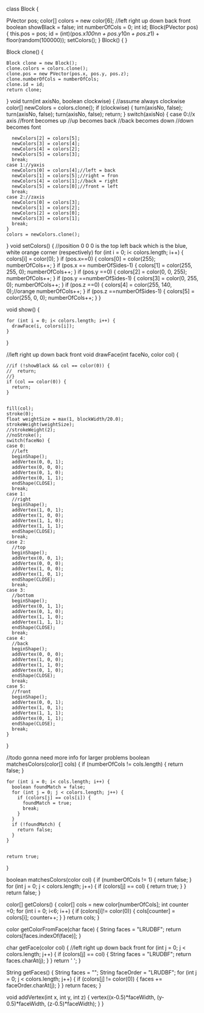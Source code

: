 class Block {

  PVector pos;
  color[] colors = new color[6]; //left right up down back front
  boolean showBlack = false;
  int numberOfCols = 0;
  int id;
  Block(PVector pos) {
    this.pos = pos;
    id = (int)(pos.x*100*n*n + pos.y*10*n + pos.z*1) + floor(random(100000));
    setColors();
  }
  Block() {
  }

  Block clone() {

    Block clone = new Block(); 
    clone.colors = colors.clone();
    clone.pos = new PVector(pos.x, pos.y, pos.z);
    clone.numberOfCols = numberOfCols;
    clone.id = id;
    return clone;
  }
  void turn(int axisNo, boolean clockwise) {
    //assume always clockwise
    color[] newColors = colors.clone();
    if (clockwise) {
      turn(axisNo, false); 
      turn(axisNo, false); 
      turn(axisNo, false);
      return;
    }
    switch(axisNo) {
    case 0://x axis
      //front becomes up
      //up becomes back
      //back becomes down
      //down becomes font

      newColors[2] = colors[5];
      newColors[3] = colors[4];
      newColors[4] = colors[2];
      newColors[5] = colors[3];
      break;
    case 1://yaxis
      newColors[0] = colors[4];//left = back
      newColors[1] = colors[5];//right = fron
      newColors[4] = colors[1];//back = right
      newColors[5] = colors[0];//front = left
      break;
    case 2://zaxis
      newColors[0] = colors[3];
      newColors[1] = colors[2];
      newColors[2] = colors[0];
      newColors[3] = colors[1];
      break;
    }
    colors = newColors.clone();
  }
  void setColors() {
    //position 0 0 0 is the top left back which is the blue, white orange corner (respectively)
    for (int i = 0; i< colors.length; i++) { 
      colors[i] = color(0);
    }
    if (pos.x==0) {
      colors[0] = color(255);
      numberOfCols++;
    }
    if (pos.x == numberOfSides-1) {
      colors[1] = color(255, 255, 0);
      numberOfCols++;
    }
    if (pos.y ==0) {
      colors[2] = color(0, 0, 255);
      numberOfCols++;
    }
    if (pos.y ==numberOfSides-1) {
      colors[3] = color(0, 255, 0);
      numberOfCols++;
    }
    if (pos.z ==0) {
      colors[4] = color(255, 140, 0);//orange
      numberOfCols++;
    }
    if (pos.z ==numberOfSides-1) {
      colors[5] = color(255, 0, 0);
      numberOfCols++;
    }
  }


  void show() {

    for (int i = 0; i< colors.length; i++) { 
      drawFace(i, colors[i]);
    }
  }


  //left right up down back front
  void drawFace(int faceNo, color col) {

    //if (!showBlack && col == color(0)) {
    //  return;
    //}
    if (col == color(0)) {
      return;
    }


    fill(col);
    stroke(0);
    float weightSize = max(1, blockWidth/20.0);
    strokeWeight(weightSize);
    //strokeWeight(2);
    //noStroke();
    switch(faceNo) {
    case 0:
      //left
      beginShape();
      addVertex(0, 0, 1);
      addVertex(0, 0, 0);
      addVertex(0, 1, 0);
      addVertex(0, 1, 1);
      endShape(CLOSE);
      break;
    case 1:
      //right
      beginShape();
      addVertex(1, 0, 1);
      addVertex(1, 0, 0);
      addVertex(1, 1, 0);
      addVertex(1, 1, 1);
      endShape(CLOSE);
      break;
    case 2:
      //top
      beginShape();
      addVertex(0, 0, 1);
      addVertex(0, 0, 0);
      addVertex(1, 0, 0);
      addVertex(1, 0, 1);
      endShape(CLOSE);
      break;
    case 3:
      //bottom
      beginShape();
      addVertex(0, 1, 1);
      addVertex(0, 1, 0);
      addVertex(1, 1, 0);
      addVertex(1, 1, 1);
      endShape(CLOSE);
      break;
    case 4:
      //back
      beginShape();
      addVertex(0, 0, 0);
      addVertex(1, 0, 0);
      addVertex(1, 1, 0);
      addVertex(0, 1, 0);
      endShape(CLOSE);
      break;
    case 5:
      //front
      beginShape();
      addVertex(0, 0, 1);
      addVertex(1, 0, 1);
      addVertex(1, 1, 1);
      addVertex(0, 1, 1);
      endShape(CLOSE);
      break;
    }
  }


  //todo gonna need more info for larger problems
  boolean matchesColors(color[] cols) {
    if (numberOfCols != cols.length) {
      return false;
    }

    for (int i = 0; i< cols.length; i++) {
      boolean foundMatch = false;
      for (int j = 0; j < colors.length; j++) {
        if (colors[j] == cols[i]) {
          foundMatch = true;
          break;
        }
      }
      if (!foundMatch) {
        return false;
      }
    }


    return true;
  }

  boolean matchesColors(color col) {
    if (numberOfCols != 1) {
      return false;
    }
    for (int j = 0; j < colors.length; j++) {
      if (colors[j] == col) {
        return true;
      }
    }
    return false;
  }

  color[] getColors() {
    color[] cols = new color[numberOfCols];
    int counter =0;
    for (int i = 0; i<6; i++) {
      if (colors[i]!= color(0)) {
        cols[counter] = colors[i];
        counter++;
      }
    } 
    return cols;
  }

  color getColorFromFace(char face) {
    String faces = "LRUDBF";
    return colors[faces.indexOf(face)];
  }


  char getFace(color col) { //left right up down back front
    for (int j = 0; j < colors.length; j++) {
      if (colors[j] == col) {
        String faces = "LRUDBF";
        return faces.charAt(j);
      }
    }
    return  ' ';
  }

  String getFaces() {
    String faces = "";
    String faceOrder = "LRUDBF";
    for (int j = 0; j < colors.length; j++) {
      if (colors[j] != color(0)) {
        faces += faceOrder.charAt(j);
      }
    }
    return  faces;
  }


  void addVertex(int x, int y, int z) {
    vertex((x-0.5)*faceWidth, (y-0.5)*faceWidth, (z-0.5)*faceWidth);
  }
}

